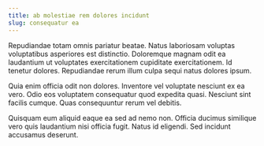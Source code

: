 ```yaml
---
title: ab molestiae rem dolores incidunt
slug: consequatur ea
---
```


Repudiandae totam omnis pariatur beatae. Natus laboriosam voluptas voluptatibus asperiores est distinctio. Doloremque magnam odit ea laudantium ut voluptates exercitationem cupiditate exercitationem. Id tenetur dolores. Repudiandae rerum illum culpa sequi natus dolores ipsum.

Quia enim officia odit non dolores. Inventore vel voluptate nesciunt ex ea vero. Odio eos voluptatem consequatur quod expedita quasi. Nesciunt sint facilis cumque. Quas consequuntur rerum vel debitis.

Quisquam eum aliquid eaque ea sed ad nemo non. Officia ducimus similique vero quis laudantium nisi officia fugit. Natus id eligendi. Sed incidunt accusamus deserunt.
